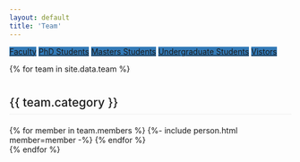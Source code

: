 ```yaml
---
layout: default
title: 'Team'
---
```


<a class="btn btn-primary" href="#faculty" role="button" style="margin-bottom: 5px; background-color: #337ab7;
    border-color: #2e6da4; ">Faculty</a>
<a class="btn btn-primary" href="#phd-students" role="button" style="margin-bottom: 5px; background-color: #337ab7;
    border-color: #2e6da4;">PhD Students</a>
<a class="btn btn-primary" href="#masters-students" role="button" style="margin-bottom: 5px; background-color: #337ab7;
    border-color: #2e6da4;">Masters Students</a>
<a class="btn btn-primary" href="#undergraduate-students" role="button" style="margin-bottom: 5px; background-color: #337ab7;
    border-color: #2e6da4;">Undergraduate Students</a>
<a class="btn btn-primary" href="#visitors" role="button" style="margin-bottom: 5px; background-color: #337ab7;
    border-color: #2e6da4;">Vistors</a>

{% for team in site.data.team %}

<div class="col-lg-12">

<h2 class="page-header" style="padding-bottom: 9px;
    margin: 40px 0 20px;
    border-bottom: 1px solid #eee;border-bottom: 1px solid #eee; font-family: inherit; font-weight: 500; line-height: 1.1;
    color: inherit;">{{ team.category }}<a href="#" class="page-top" style=" float:right; color: #337ab7; "><i class="fas fa-chevron-circle-up"></i></a></h2>

</div>
<div class="row p-2">
    {% for member in team.members %}
    {%- include person.html member=member -%}
    {% endfor %}
</div>
{% endfor %}
